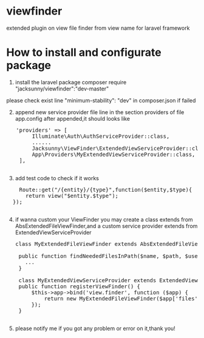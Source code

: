 # viewfinder
extended plugin on view file finder from view name for laravel framework

# How to install and configurate package

1. install the laravel package 
  composer require "jacksunny/viewfinder":"dev-master"
  
  please check exist line "minimum-stability": "dev" in composer.json if failed
  
2. append new service provider file line in the section providers of file app.config
  after appended,it should looks like
  <pre>
   'providers' => [
        Illuminate\Auth\AuthServiceProvider::class,
        ......
        Jacksunny\ViewFinder\ExtendedViewServiceProvider::class,  //only default view finder class
        App\Providers\MyExtendedViewServiceProvider::class,       //custom my view finder class
    ],
   </pre>
3.  add test code to check if it works
  <pre>
    Route::get("/{entity}/{type}",function($entity,$type){
      return view("$entity.$type");
  });
  </pre>
  
4. if wanna custom your ViewFinder you may create a class extends from AbsExtendedFileViewFinder,and a custom service provider extends from ExtendedViewServiceProvider
   <pre>
   class MyExtendedFileViewFinder extends AbsExtendedFileViewFinder {

    public function findNeededFilesInPath($name, $path, $user) {
      ...
    }
    
    class MyExtendedViewServiceProvider extends ExtendedViewServiceProvider {
    public function registerViewFinder() {
        $this->app->bind('view.finder', function ($app) {
            return new MyExtendedFileViewFinder($app['files'], $app['config']['view.paths']);
        });
    }
    </pre>
5. please notify me if you got any problem or error on it,thank you!
